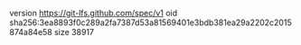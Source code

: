 version https://git-lfs.github.com/spec/v1
oid sha256:3ea8893f0c289a2fa7387d53a81569401e3bdb381ea29a2202c2015874a84e58
size 38917
